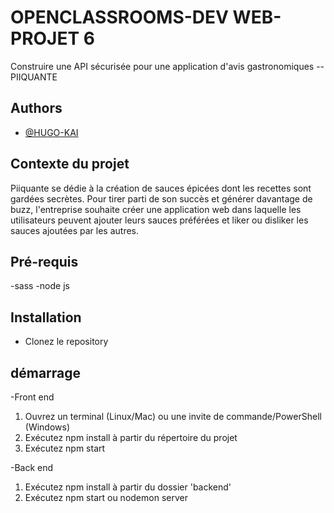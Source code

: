 
# OPENCLASSROOMS-DEV WEB-PROJET 6

Construire une API sécurisée pour une application d'avis gastronomiques -- PIIQUANTE


## Authors

- [@HUGO-KAI](https://github.com/HUGO-KAI)


## Contexte du projet
Piiquante se dédie à la création de sauces épicées dont les recettes sont gardées
secrètes. Pour tirer parti de son succès et générer davantage de buzz, l'entreprise
souhaite créer une application web dans laquelle les utilisateurs peuvent ajouter
leurs sauces préférées et liker ou disliker les sauces ajoutées par les autres.

## Pré-requis
-sass
-node js

## Installation
- Clonez le repository

## démarrage
-Front end
1. Ouvrez un terminal (Linux/Mac) ou une invite de commande/PowerShell
(Windows)
2. Exécutez npm install à partir du répertoire du projet
3. Exécutez npm start

-Back end
1. Exécutez npm install à partir du dossier 'backend'
2. Exécutez npm start ou nodemon server